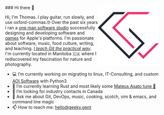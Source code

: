 <img width="200px" align="right" src="./images/gg.svg"/>
### Hi there 👋

Hi, I'm Thomas. I play guitar, run slowly, and use oxford-commas.🤓 Over the past six years I ran a [one man software studio](https://geeky.gent) successfully designing and developing software and [games](https://snip.rocks) for Apple's platforms. I'm passionate about software, music, food culture, writing, and teaching. _[I teach Git the practical way](https://git.coach)_. I'm currently located in Manitoba 🇨🇦 where I rediscovered my fascination for nature and photography.

- 💻 I’m currently working on migrating to linux, IT-Consulting, and custom [AOI Software](https://en.wikipedia.org/wiki/Automated_optical_inspection) with Python3
- 🌱 I’m currently learning Rust and most likely some [Mateus Asato tune 🎸](https://www.youtube.com/watch?v=eWazjfBJv-s)
- 🤔 I’m looking for industry contacts in Canada
- 💬️ Ask me about Git, DevOps, music, cooking, scotch, vim & emacs, and command line magic
- 📫 How to reach me: hello@geeky.gent

